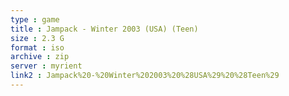 ```yaml
---
type : game
title : Jampack - Winter 2003 (USA) (Teen)
size : 2.3 G
format : iso
archive : zip
server : myrient
link2 : Jampack%20-%20Winter%202003%20%28USA%29%20%28Teen%29
---
```


